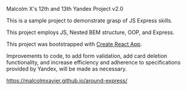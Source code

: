 Malcolm X's 12th and 13th Yandex Project v2.0

This is a sample project to demonstrate grasp of JS Express skills.

This project employs JS, Nested BEM structure, OOP, and Express.

This project was bootstrapped with [Create React App](https://github.com/facebook/create-react-app).

Improvements to code, to add form validation, add card deletion functionality, and increase efficiency and adherence to specifications provided by Yandex, will be made as necessary.

https://malcolmxavier.github.io/around-express/
